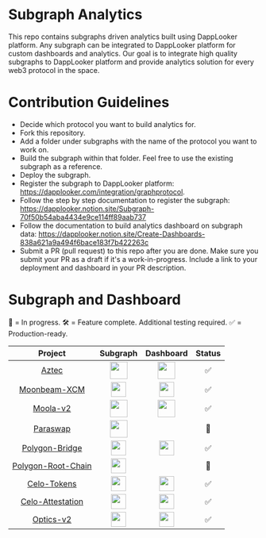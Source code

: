 # Subgraph Analytics

This repo contains subgraphs driven analytics built using DappLooker platform. Any subgraph can be integrated to DappLooker platform for custom dashboards and analytics. Our goal is to integrate high quality subgraphs to DappLooker platform and provide analytics solution for every web3 protocol in the space.

# Contribution Guidelines
- Decide which protocol you want to build analytics for.
- Fork this repository.
- Add a folder under subgraphs with the name of the protocol you want to work on.
- Build the subgraph within that folder. Feel free to use the existing subgraph as a reference.
- Deploy the subgraph.
- Register the subgraph to DappLooker platform: https://dapplooker.com/integration/graphprotocol.
- Follow the step by step documentation to register the subgraph: https://dapplooker.notion.site/Subgraph-70f50b54aba4434e9ce114ff89aab737
- Follow the documentation to build analytics dashboard on subgraph data: https://dapplooker.notion.site/Create-Dashboards-838a621a9a494f6bace183f7b422263c
- Submit a PR (pull request) to this repo after you are done. Make sure you submit your PR as a draft if it's a work-in-progress. Include a link to your deployment and dashboard in your PR description.

# Subgraph and Dashboard

🔨 = In progress.
🛠 = Feature complete. Additional testing required.
✅ = Production-ready.

|        Project     | Subgraph     |       Dashboard          |  Status   |
| :-----------------: | :-----------: | :------------------------:|:--------:  |
| [Aztec](subgraphs/aztec-network)|[<img src="images/ethereum.ico" width="35" height="35"/>](https://thegraph.com/hosted-service/subgraph/dapplooker/aztec-connect)           |[<img src="images/ethereum.ico" width="35" height="35">](https://dapplooker.com/dapp/aztec-connect-120167?network=ethereum&category=ethereum&type=dashboard&udid=0) |   ✅    |
| [Moonbeam-XCM](subgraphs/moonbeam-xcm) |[<img src="images/moonbeam.ico" width="30" height="30">](https://thegraph.com/hosted-service/subgraph/dapplooker/moonbeam-xcm-subgraph)|[<img src="images/moonbeam.ico" width="30" height="30"/>](https://dapplooker.com/dapp/subquery-moonbeam-120116?network=subquery&category=moonbeam&type=dashboard&udid=0) | ✅ |
| [Moola-v2](subgraphs/moola-v2) |[<img src="images/ethereum.ico" width="35" height="35">](https://thegraph.com/hosted-service/subgraph/dapplooker/moola-market-v2)      |[<img src="images/ethereum.ico" width="35" height="35"/>](https://dapplooker.com/dapp/moola-v2-120062?network=celo&category=celo&type=dashboard&udid=0)  |  ✅  |
| [Paraswap](subgraphs/paraswap) |[<img src="images/ethereum.ico" width="35" height="35">](https://thegraph.com/hosted-service/subgraph/dapplooker/paraswap)              |                  |     🔨      |
| [Polygon-Bridge](subgraphs/polygon-bridge)|[<img src="images/polygon.ico" width="30" height="30">](https://thegraph.com/hosted-service/subgraph/dapplooker/pan-swap) | [<img src="images/polygon.ico" width="30" height="30"/>](https://dapplooker.com/dapp/polygon-bridge-13?network=ethereum&category=polygon&type=dashboard&udid=0)|✅ |
| [Polygon-Root-Chain](subgraphs/polygon-root-chain-manager) |[<img src="images/polygon.ico" width="30" height="30">](https://thegraph.com/hosted-service/subgraph/dapplooker/nft1)|  |    🔨    |
| [Celo-Tokens](subgraphs/celo-tokens)|[<img src="images/celo_icon.ico" width="30" height="30">](https://thegraph.com/hosted-service/subgraph/dapplooker/celo-tokens-analytics-subgraph)| [<img src="images/celo_icon.ico" width="30" height="30">](https://dapplooker.com/dapp/celo-all-tokens-120082?network=celo&category=celo&type=dashboard&udid=0) |    ✅         |
| [Celo-Attestation](subgraphs/celo-attestation) |[<img src="images/celo_icon.ico" width="30" height="30">](https://thegraph.com/hosted-service/subgraph/dapplooker/celo-attestation)| [<img src="images/celo_icon.ico" width="30" height="30">](https://dapplooker.com/dapp/celo-attestation-120131?network=celo&category=celo&type=dashboard&udid=0) |    ✅  |
| [Optics-v2](subgraphs/optics-v2)|[<img src="images/celo_icon.ico" width="30" height="30">](https://thegraph.com/hosted-service/subgraph/dapplooker/celo-optics-v2)   |[<img src="images/celo_icon.ico" width="30" height="30">](https://dapplooker.com/dapp/optics-v2-120137?network=celo&category=celo&type=dashboard&udid=0)|   ✅    |

